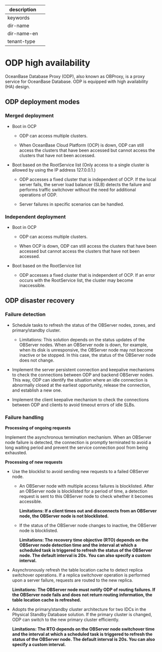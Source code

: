 |description||
|---|---|
|keywords||
|dir-name||
|dir-name-en||
|tenant-type||

# ODP high availability

OceanBase Database Proxy (ODP), also known as OBProxy, is a proxy service for OceanBase Database. ODP is equipped with high availability (HA) design.

## ODP deployment modes

### Merged deployment

* Boot in OCP

   * ODP can access multiple clusters.

   * When OceanBase Cloud Platform (OCP) is down, ODP can still access the clusters that have been accessed but cannot access the clusters that have not been accessed.

* Boot based on the RootService list (Only access to a single cluster is allowed by using the IP address 127.0.0.1.)

   * ODP accesses a fixed cluster that is independent of OCP. If the local server fails, the server load balancer (SLB) detects the failure and performs traffic switchover without the need for additional operations of ODP.

   * Server failures in specific scenarios can be handled.

### Independent deployment

* Boot in OCP

   * ODP can access multiple clusters.

   * When OCP is down, ODP can still access the clusters that have been accessed but cannot access the clusters that have not been accessed.

* Boot based on the RootService list

   * ODP accesses a fixed cluster that is independent of OCP. If an error occurs with the RootService list, the cluster may become inaccessible.

## ODP disaster recovery

### Failure detection

* Schedule tasks to refresh the status of the OBServer nodes, zones, and primary/standby cluster.

   * Limitations: This solution depends on the status updates of the OBServer nodes. When an OBServer node is down, for example, when its disk is unresponsive, the OBServer node may not become inactive or be stopped. In this case, the status of the OBServer node does not change.

* Implement the server persistent connection and keepalive mechanisms to check the connections between ODP and backend OBServer nodes. This way, ODP can identify the situation where an idle connection is abnormally closed at the earliest opportunity, release the connection, and establish a new one.

* Implement the client keepalive mechanism to check the connections between ODP and clients to avoid timeout errors of idle SLBs.

### Failure handling

**Processing of ongoing requests**

Implement the asynchronous termination mechanism. When an OBServer node failure is detected, the connection is promptly terminated to avoid a long waiting period and prevent the service connection pool from being exhausted.

**Processing of new requests**

* Use the blocklist to avoid sending new requests to a failed OBServer node.

   * An OBServer node with multiple access failures is blocklisted. After an OBServer node is blocklisted for a period of time, a detection request is sent to this OBServer node to check whether it becomes accessible.

      **Limitations: If a client times out and disconnects from an OBServer node, the OBServer node is not blocklisted.**

   * If the status of the OBServer node changes to inactive, the OBServer node is blocklisted.

      **Limitations: The recovery time objective (RTO) depends on the OBServer node detection time and the interval at which a scheduled task is triggered to refresh the status of the OBServer node. The default interval is 20s. You can also specify a custom interval.**

* Asynchronously refresh the table location cache to detect replica switchover operations. If a replica switchover operation is performed upon a server failure, requests are routed to the new replica.

   **Limitations: The OBServer node must notify ODP of routing failures. If the OBServer node fails and does not return routing information, the table location cache is refreshed.**

* Adopts the primary/standby cluster architecture for two IDCs in the Physical Standby Database solution. If the primary cluster is changed, ODP can switch to the new primary cluster efficiently.

   **Limitations: The RTO depends on the OBServer node switchover time and the interval at which a scheduled task is triggered to refresh the status of the OBServer node. The default interval is 20s. You can also specify a custom interval.**


